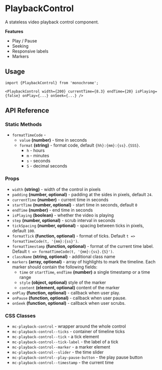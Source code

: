 # PlaybackControl

A stateless video playback control component.

**Features**

* Play / Pause
* Seeking
* Responsive labels
* Markers


## Usage

    import {PlaybackControl} from 'monochrome';

    <PlaybackControl width={200} currentTime={8.3} endTime={20} isPlaying={false} onPlay={...} onSeek={...} />


## API Reference

### Static Methods

* `formatTimeCode` - 
  + `value` **(number)** - time in seconds
  + `format` **(string)** - format code, default `{hh}:{mm}:{ss}.{SSS}`.
    - `h` - hours
    - `m` - minutes
    - `s` - seconds
    - `S` - decimal seconds

### Props

* `width` **(string)** -  width of the control in pixels
* `padding` **(number, optional)** -  padding at the sides in pixels, default `24`.
* `currentTime` **(number)** -  current time in seconds
* `startTime` **(number, optional)** -  start time in seconds, default `0`
* `endTime` **(number)** -  end time in seconds
* `isPlaying` **(boolean)** -  whether the video is playing
* `step` **(number, optional)** -  scrub interval in seconds
* `tickSpacing` **(number, optional)** -  spacing between ticks in pixels, default `100`.
* `formatTick` **(function, optional)** -  format of ticks. Default `t => formatTimeCode(t, '{mm}:{ss}')`.
* `formatTimestamp` **(function, optional)** -  format of the current time label. Default `t => formatTimeCode(t, '{mm}:{ss}.{S}')`.
* `className` **(string, optional)** -  additional class name
* `markers` **(array, optional)** -  array of highlights to mark the timeline. Each marker should contain the following fields:
  + `time` or `startTime`, `endTime` **(number)** a single timestamp or a time range
  + `style` **(object, optional)** style of the marker
  + `content` **(element, optional)** content of the marker
* `onPlay` **(function, optional)** -  callback when user play.
* `onPause` **(function, optional)** -  callback when user pause.
* `onSeek` **(function, optional)** -  callback when user scrubs.

### CSS Classes

* `mc-playback-control` - wrapper around the whole control
* `mc-playback-control--ticks` - container of timeline ticks
* `mc-playback-control--tick` - a tick element
* `mc-playback-control--tick-label` - the label of a tick
* `mc-playback-control--marker` - a marker element
* `mc-playback-control--slider` - the time slider
* `mc-playback-control--play-pause-button` - the play pause button
* `mc-playback-control--timestamp` - the current time
